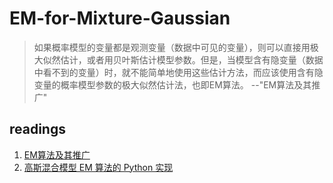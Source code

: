 # EM-for-Mixture-Gaussian

> 如果概率模型的变量都是观测变量（数据中可见的变量），则可以直接用极大似然估计，或者用贝叶斯估计模型参数。但是，当模型含有隐变量（数据中看不到的变量）时，就不能简单地使用这些估计方法，而应该使用含有隐变量的概率模型参数的极大似然估计法，也即EM算法。 --"EM算法及其推广"

## readings

1. [EM算法及其推广](http://www.hankcs.com/ml/em-algorithm-and-its-generalization.html)
2. [高斯混合模型 EM 算法的 Python 实现](http://www.codebelief.com/article/2017/11/gmm-em-algorithm-implementation-by-python/)
